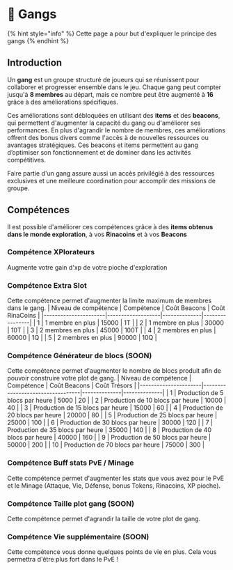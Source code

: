 # 👥 Gangs
{% hint style="info" %} Cette page a pour but d'expliquer le principe des gangs {% endhint %}
## Introduction

Un **gang** est un groupe structuré de joueurs qui se réunissent pour collaborer et progresser ensemble dans le jeu. Chaque gang peut compter jusqu'à **8 membres** au départ, mais ce nombre peut être augmenté à **16** grâce à des améliorations spécifiques.

Ces améliorations sont débloquées en utilisant des **items** et des **beacons**, qui permettent d'augmenter la capacité du gang ou d'améliorer ses performances. En plus d'agrandir le nombre de membres, ces améliorations offrent des bonus divers comme l'accès à de nouvelles ressources ou avantages stratégiques. Ces beacons et items permettent au gang d’optimiser son fonctionnement et de dominer dans les activités compétitives.

Faire partie d'un gang assure aussi un accès privilégié à des ressources exclusives et une meilleure coordination pour accomplir des missions de groupe.

## Compétences

Il est possible d'améliorer ces compétences grâce à des **items obtenus dans le monde exploration**, à vos **Rinacoins** et à vos **Beacons**

### Compétence XPlorateurs

Augmente votre gain d'xp de votre pioche d'exploration

### Compétence Extra Slot

Cette compétence permet d'augmenter la limite maximum de membres dans le gang.
| Niveau de compétence | Compétence              | Coût Beacons | Coût RinaCoins |
|----------------------|-------------------|--------------|----------------|
|                    1 | 1 membre en plus  |        15000 | 1T             |
|                    2 | 1 membre en plus  |        30000 | 10T            |
|                    3 | 2 membres en plus |        45000 | 100T           |
|                    4 | 2 membres en plus |        60000 | 1Q             |
|                    5 | 2 membres en plus |        90000 | 10Q            |

### Compétence Générateur de blocs (SOON)

Cette compétence permet d'augmenter le nombre de blocs produit afin de pouvoir construire votre plot de gang.
| Niveau de compétence | Compétence                             | Coût Beacons | Coût Trésors |
|----------------------|----------------------------------|--------------|--------------|
|                    1 | Production de 5 blocs par heure  |         5000 |           20 |
|                    2 | Production de 10 blocs par heure |        10000 |           40 |
|                    3 | Production de 15 blocs par heure |        15000 |           60 |
|                    4 | Production de 20 blocs par heure |        20000 |           80 |
|                    5 | Production de 25 blocs par heure |        25000 |          100 |
|                    6 | Production de 30 blocs par heure |        30000 |          120 |
|                    7 | Production de 35 blocs par heure |        35000 |          140 |
|                    8 | Production de 40 blocs par heure |        40000 |          160 |
|                    9 | Production de 50 blocs par heure |        50000 |          200 |
|                   10 | Production de 70 blocs par heure |        75000 |          300 |

### Compétence Buff stats PvE / Minage

Cette compétence permet d'augmenter les stats que vous avez pour le PvE et le Minage (Attaque, Vie, Défense, bonus Tokens, Rinacoins, XP pioche).

### Compétence Taille plot gang (SOON)

Cette compétence permet d'agrandir la taille de votre plot de gang.

### Compétence Vie supplémentaire (SOON)

Cette compétence vous donne quelques points de vie en plus. Cela vous permettra d'être plus fort dans le PvE !
